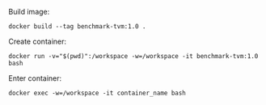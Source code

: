 Build image:
```
docker build --tag benchmark-tvm:1.0 .
```

Create container:
```
docker run -v="$(pwd)":/workspace -w=/workspace -it benchmark-tvm:1.0 bash
```

Enter container:
```
docker exec -w=/workspace -it container_name bash
```